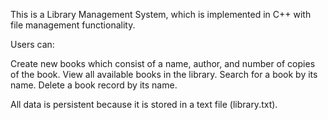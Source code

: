 This is a Library Management System, which is implemented in C++ with file management functionality. 

Users can:

Create new books which consist of a name, author, and number of copies of the book.
View all available books in the library.
Search for a book by its name.
Delete a book record by its name.

All data is persistent because it is stored in a text file (library.txt).
